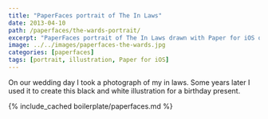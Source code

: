 ```yaml
---
title: "PaperFaces portrait of The In Laws"
date: 2013-04-10
path: /paperfaces/the-wards-portrait/
excerpt: "PaperFaces portrait of The In Laws drawn with Paper for iOS on an iPad."
image: ../../images/paperfaces-the-wards.jpg
categories: [paperfaces]
tags: [portrait, illustration, Paper for iOS]
---
```


On our wedding day I took a photograph of my in laws. Some years later I used it to create this black and white illustration for a birthday present.

{% include_cached boilerplate/paperfaces.md %}
